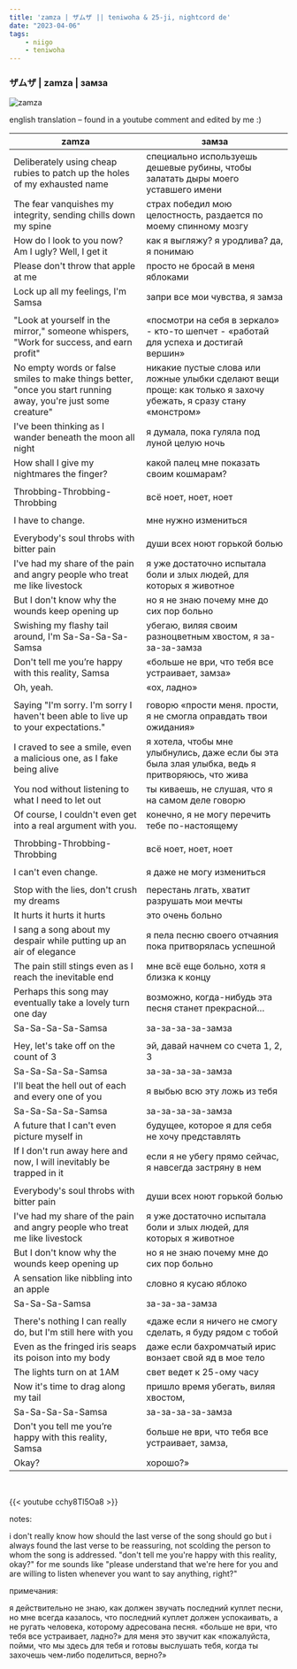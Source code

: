 ```yaml
---
title: 'zamza | ザムザ || teniwoha & 25-ji, nightcord de'
date: "2023-04-06"
tags:
    - niigo
    - teniwoha
---
```


### ザムザ | zamza | замза

![zamza](images/niigo/songs/Samsa_Game_Cover.heic)

english translation – found in a youtube comment and edited by me :)

zamza | замза
--|--
Deliberately using cheap rubies to patch up the holes of my exhausted name | специально используешь дешевые рубины, чтобы залатать дыры моего уставшего имени
The fear vanquishes my integrity, sending chills down my spine | страх победил мою целостность, раздается по моему спинному мозгу
How do l look to you now? Am I ugly? Well, I get it | как я выгляжу? я уродлива? да, я понимаю
Please don't throw that apple at me | просто не бросай в меня яблоками
Lock up all my feelings, I'm Samsa | запри все мои чувства, я замза
|||
"Look at yourself in the mirror," someone whispers, "Work for success, and earn profit" | «посмотри на себя в зеркало» - кто-то шепчет - «работай для успеха и достигай вершин»
No empty words or false smiles to make things better, "once you start running away, you're just some creature" | никакие пустые слова или ложные улыбки сделают вещи проще: как только я захочу убежать, я сразу стану «монстром»
I've been thinking as I wander beneath the moon all night | я думала, пока гуляла под луной целую ночь
How shall I give my nightmares the finger? | какой палец мне показать своим кошмарам?
|||
Throbbing-Throbbing-Throbbing | всё ноет, ноет, ноет
|||
I have to change. | мне нужно измениться
|||
Everybody's soul throbs with bitter pain | души всех ноют горькой болью
I've had my share of the pain and angry people who treat me like livestock | я уже достаточно испытала боли и злых людей, для которых я животное
But I don't know why the wounds keep opening up | но я не знаю почему мне до сих пор больно
Swishing my flashy tail around, I'm Sa-Sa-Sa-Sa-Samsa | убегаю, виляя своим разноцветным хвостом, я за-за-за-замза
Don't tell me you’re happy with this reality, Samsa | «больше не ври, что тебя все устраивает, замза»
Oh, yeah. | «ох, ладно»
|||
Saying "I'm sorry. I'm sorry I haven't been able to live up to your expectations." | говорю «прости меня. прости, я не смогла оправдать твои ожидания»
I craved to see a smile, even a malicious one, as I fake being alive | я хотела, чтобы мне улыбнулись, даже если бы эта была злая улыбка, ведь я притворяюсь, что жива
You nod without listening to what I need to let out | ты киваешь, не слушая, что я на самом деле говорю
Of course, I couldn't even get into a real argument with you. | конечно, я не могу перечить тебе по-настоящему
|||
Throbbing-Throbbing-Throbbing | всё ноет, ноет, ноет
|||
I can't even change. | я даже не могу измениться
|||
Stop with the lies, don't crush my dreams | перестань лгать, хватит разрушать мои мечты
It hurts it hurts it hurts | это очень больно
I sang a song about my despair while putting up an air of elegance | я пела песню своего отчаяния пока притворялась успешной
The pain still stings even as I reach the inevitable end | мне всё еще больно, хотя я близка к концу
Perhaps this song may eventually take a lovely turn one day | возможно, когда-нибудь эта песня станет прекрасной…
Sa-Sa-Sa-Sa-Samsa | за-за-за-за-замза
|||
Hey, let's take off on the count of 3 | эй, давай начнем со счета 1, 2, 3
Sa-Sa-Sa-Sa-Samsa | за-за-за-за-замза
I'll beat the hell out of each and every one of you | я выбью всю эту ложь из тебя
Sa-Sa-Sa-Sa-Samsa | за-за-за-за-замза
A future that I can't even picture myself in | будущее, которое я для себя не хочу представлять
If I don't run away here and now, I will inevitably be trapped in it | если я не убегу прямо сейчас, я навсегда застряну в нем
|||
Everybody's soul throbs with bitter pain | души всех ноют горькой болью
I've had my share of the pain and angry people who treat me like livestock | я уже достаточно испытала боли и злых людей, для которых я животное
But I don't know why the wounds keep opening up | но я не знаю почему мне до сих пор больно
A sensation like nibbling into an apple | словно я кусаю яблоко
Sa-Sa-Sa-Samsa | за-за-за-замза
|||
There's nothing I can really do, but I'm still here with you | «даже если я ничего не смогу сделать, я буду рядом с тобой 
Even as the fringed iris seaps its poison into my body | даже если бахромчатый ирис вонзает свой яд в мое тело
The lights turn on at 1AM | свет ведет к 25-ому часу
Now it's time to drag along my tail | пришло время убегать, виляя хвостом, 
Sa-Sa-Sa-Sa-Samsa | за-за-за-за-замза
Don't you tell me you’re happy with this reality, Samsa | больше не ври, что тебя все устраивает, замза,
Okay? | хорошо?»

<br>

{{< youtube cchy8Tl5Oa8 >}}

notes:

i don't really know how should the last verse of the song should go but i always found the last verse to be reassuring, not scolding the person to whom the song is addressed. "don't tell me you're happy with this reality, okay?" for me sounds like "please understand that we're here for you and are willing to listen whenever you want to say anything, right?"

примечания:

я действительно не знаю, как должен звучать последний куплет песни, но мне всегда казалось, что последний куплет должен успокаивать, а не ругать человека, которому адресована песня. «больше не ври, что тебя все устраивает, ладно?» для меня это звучит как «пожалуйста, пойми, что мы здесь для тебя и готовы выслушать тебя, когда ты захочешь чем-либо поделиться, верно?»